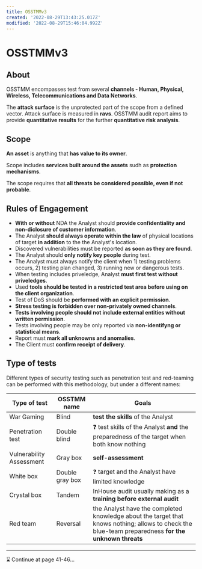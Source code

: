 ```yaml
---
title: OSSTMMv3
created: '2022-08-29T13:43:25.017Z'
modified: '2022-08-29T15:46:04.992Z'
---
```


# OSSTMMv3
## About

OSSTMM encompasses test from several **channels - Human, Physical, Wireless, Telecommunications and Data Networks**.

The **attack surface** is the unprotected part of the scope from a defined vector. Attack surface is measured in **ravs**. OSSTMM audit report aims to provide **quantitative results** for the further **quantitative risk analysis**.

## Scope

**An asset** is anything that **has value to its owner**.

Scope includes **services built around the assets** sudh as **protection mechanisms**.

The scope requires that **all threats be considered possible, even if not probable**.

## Rules of Engagement

- **With or without** NDA the Analyst should **provide confidentiality and non-diclosure of customer information**.
- The Analyst **should always operate within the law** of physical locations of target **in addition** to the the Analyst's location.
- Discovered vulnerabilities must be reported **as soon as they are found**.
- The Analyst should **only notify key people** during test.
- The Analyst must always notify the client when 1) testing problems occurs, 2) testing plan changed, 3) running new or dangerous tests.
- When testing includes priveledge, Analyst **must first test without priveledges**.
- Used **tools should be tested in a restricted test area before using on the client organization**.
- Test of DoS should be **performed with an explicit permission**.
- **Stress testing is forbidden over non-privately owned channels**.
- **Tests involving people should not include external entities without written permission**.
- Tests involving people may be only reported via **non-identifyng or statistical means**.
- Report must **mark all unknowns and anomalies**.
- The Client must **confirm receipt of delivery**.

## Type of tests

Different types of security testing such as penetration test and red-teaming can be performed with this methodology, but under a different names:

| Type of test | OSSTMM name | Goals |
| --- | --- | --- |
| War Gaming | Blind | **test the skills** of the Analyst  |
| Penetration test | Double blind | ❓ test skills of the Analyst **and** the preparedness of the target when both know nothing |
| Vulnerability Assessment | Gray box | **self-assessment** |
| White box | Double gray box | ❓ target and the Analyst have limited knowledge |\
| Crystal box | Tandem | InHouse audit usually making as a **training before external audit** |
| Red team | Reversal | the Analyst have the completed knowledge about the target that knows nothing; allows to check the blue-team preparedness **for the unknown threats** |
---

⌛ Continue at page 41-46...

